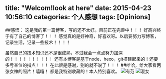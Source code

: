 title: "Welcom!look at here"
date: 2015-04-23 10:56:10
categories: 个人感想
tags: [Opinions]
---
##感悟：
这是我的第一篇博客，写的还不太好。目前正在完善中！！！
好高兴终于有了自己的博客了！！！
感觉真的是好神奇，好喜欢呀。以后要努力写博客，记录生活，记录一些技术！！！！
<!--more-->
虽然自己的技术知识还不是很成熟，不过我会一点点努力加深的！！！！！！！！！！
还有本博客是基于node，hexo，git搭建起来的！还要多亏某位的指点！！！
在此很是感谢，别的就不说了！！！
##哈哈，给大家看两张女神的照片！嘻嘻！
都是我特别收藏的！本人特别喜欢。
![有范](/images/yuanyuan2.jpg)
![淑女](/images/yuanyuan.jpg)

	

